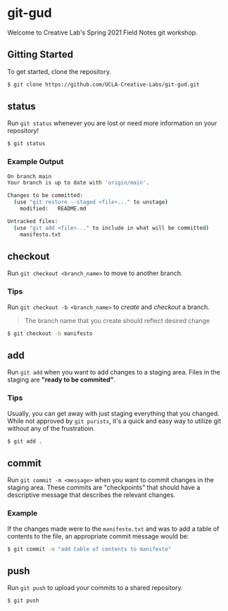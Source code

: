 # git-gud

Welcome to Creative Lab's Spring 2021 Field Notes git workshop.

## Gitting Started

To get started, clone the repository.

```sh
$ git clone https://github.com/UCLA-Creative-Labs/git-gud.git
```

## status

Run `git status` whenever you are lost or need more information on your 
repository!

```sh
$ git status
```

### Example Output

```sh
On branch main
Your branch is up to date with 'origin/main'.

Changes to be committed:
  (use "git restore --staged <file>..." to unstage)
	modified:   README.md

Untracked files:
  (use "git add <file>..." to include in what will be committed)
	manifesto.txt
```

## checkout

Run `git checkout <branch_name>` to move to another branch. 

### Tips

Run `git checkout -b <branch_name>` to *create* and *checkout* a branch.

> The branch name that you create should reflect desired change

```sh
$ git checkout -b manifesto
```

## add

Run `git add` when you want to add changes to a staging area. Files in the
staging are **"ready to be commited"**.

### Tips

Usually, you can get away with just staging everything that you changed. 
While not approved by `git purists`, it's a quick and easy way to utilize
git without any of the frustratioin.

```sh
$ git add .
```

## commit

Run `git commit -m <message>` when you want to commit changes in the 
staging area. These commits are "checkpoints" that should have a descriptive
message that describes the relevant changes.

### Example

If the changes made were to the `manifesto.txt` and was to add a table of 
contents to the file, an appropriate commit message would be:

```sh
$ git commit -m "add table of contents to manifesto"
```

## push

Run `git push` to upload your commits to a shared repository.

```sh
$ git push
```